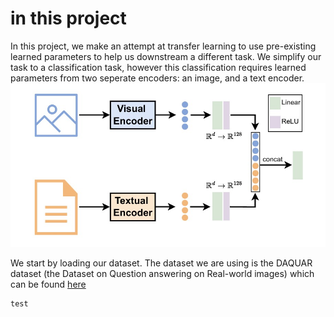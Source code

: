 # in this project

In this project, we make an attempt at transfer learning to use pre-existing learned parameters to help us downstream a different task. We simplify our task to a classification task, however this classification requires learned parameters from two seperate encoders: an image, and a text encoder. ![Our architecture](https://github.com/Ahmed5720/Visual-Question-Answering-Model-using-Pretrained-Model-Embeddings/blob/main/Model12.jpg)

We start by loading our dataset. The dataset we are using is the DAQUAR dataset (the Dataset on Question answering on Real-world images) which can be found [here](https://www.kaggle.com/datasets/tezansahu/processed-daquar-dataset) 
```python
test
```
